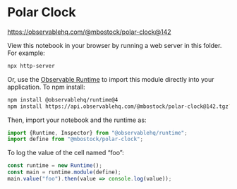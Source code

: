 # Polar Clock

https://observablehq.com/@mbostock/polar-clock@142

View this notebook in your browser by running a web server in this folder. For
example:

~~~sh
npx http-server
~~~

Or, use the [Observable Runtime](https://github.com/observablehq/runtime) to
import this module directly into your application. To npm install:

~~~sh
npm install @observablehq/runtime@4
npm install https://api.observablehq.com/@mbostock/polar-clock@142.tgz?v=3
~~~

Then, import your notebook and the runtime as:

~~~js
import {Runtime, Inspector} from "@observablehq/runtime";
import define from "@mbostock/polar-clock";
~~~

To log the value of the cell named “foo”:

~~~js
const runtime = new Runtime();
const main = runtime.module(define);
main.value("foo").then(value => console.log(value));
~~~

